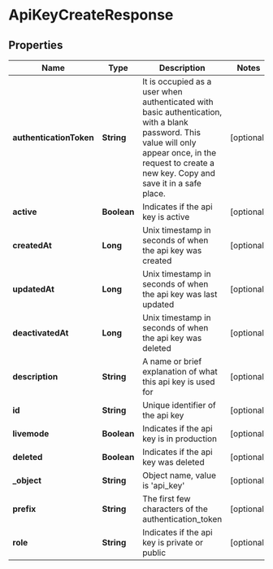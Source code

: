 

# ApiKeyCreateResponse


## Properties

| Name | Type | Description | Notes |
|------------ | ------------- | ------------- | -------------|
|**authenticationToken** | **String** | It is occupied as a user when authenticated with basic authentication, with a blank password. This value will only appear once, in the request to create a new key. Copy and save it in a safe place. |  [optional] |
|**active** | **Boolean** | Indicates if the api key is active |  [optional] |
|**createdAt** | **Long** | Unix timestamp in seconds of when the api key was created |  [optional] |
|**updatedAt** | **Long** | Unix timestamp in seconds of when the api key was last updated |  [optional] |
|**deactivatedAt** | **Long** | Unix timestamp in seconds of when the api key was deleted |  [optional] |
|**description** | **String** | A name or brief explanation of what this api key is used for |  [optional] |
|**id** | **String** | Unique identifier of the api key |  [optional] |
|**livemode** | **Boolean** | Indicates if the api key is in production |  [optional] |
|**deleted** | **Boolean** | Indicates if the api key was deleted |  [optional] |
|**_object** | **String** | Object name, value is &#39;api_key&#39; |  [optional] |
|**prefix** | **String** | The first few characters of the authentication_token |  [optional] |
|**role** | **String** | Indicates if the api key is private or public |  [optional] |



